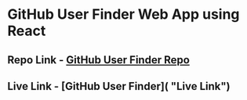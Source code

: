  # GitHub User Finder Web App using React

 ## Repo Link - [GitHub User Finder Repo](https://github.com/MadhavSahi/FullStack-JavaScript-2022-23/tree/main/PlacementProgramAssignment_MadhavSahi/WebDev-08/Ans-09/github-user-finder "Repo Link")
 ## Live Link - [GitHub User Finder]( "Live Link")